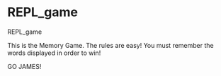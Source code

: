 # REPL_game
REPL_game

This is the Memory Game.  The rules are easy! You must remember the words displayed in order to win! 

GO JAMES!
